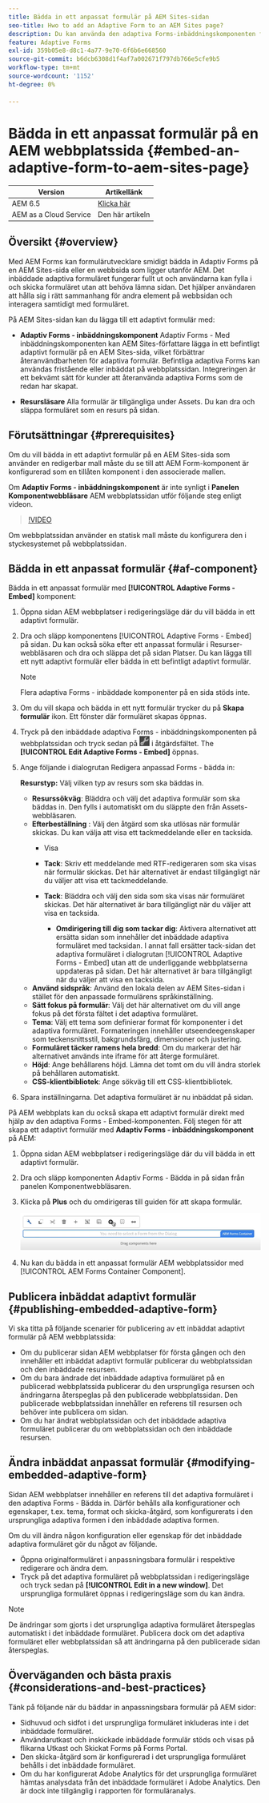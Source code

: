 ```yaml
---
title: Bädda in ett anpassat formulär på AEM Sites-sidan
seo-title: Hwo to add an Adaptive Form to an AEM Sites page?
description: Du kan använda den adaptiva Forms-inbäddningskomponenten för att lägga till eller bädda in adaptiv Forms på en AEM Sites-sida för att fylla i och skicka ett formulär utan att lämna AEM Sites-sidorna.
feature: Adaptive Forms
exl-id: 359b05e8-d8c1-4a77-9e70-6f6b6e668560
source-git-commit: b6dcb6308d1f4af7a002671f797db766e5cfe9b5
workflow-type: tm+mt
source-wordcount: '1152'
ht-degree: 0%

---
```


# Bädda in ett anpassat formulär på en AEM webbplatssida {#embed-an-adaptive-form-to-aem-sites-page}

| Version | Artikellänk |
| -------- | ---------------------------- |
| AEM 6.5 | [Klicka här](https://experienceleague.adobe.com/docs/experience-manager-65/forms/adaptive-forms-basic-authoring/embed-adaptive-form-aem-sites.html) |
| AEM as a Cloud Service | Den här artikeln |


## Översikt {#overview}

Med AEM Forms kan formulärutvecklare smidigt bädda in Adaptiv Forms på en AEM Sites-sida eller en webbsida som ligger utanför AEM. Det inbäddade adaptiva formuläret fungerar fullt ut och användarna kan fylla i och skicka formuläret utan att behöva lämna sidan. Det hjälper användaren att hålla sig i rätt sammanhang för andra element på webbsidan och interagera samtidigt med formuläret.



<!-- For information about embedding an Adaptive Form in an external web page, see [Embed Adaptive Form in external web page](/help/forms/using/embed-adaptive-form-external-web-page.md). -->

På AEM Sites-sidan kan du lägga till ett adaptivt formulär med:

* **Adaptiv Forms - inbäddningskomponent**
Adaptiv Forms - Med inbäddningskomponenten kan AEM Sites-författare lägga in ett befintligt adaptivt formulär på en AEM Sites-sida, vilket förbättrar återanvändbarheten för adaptiva formulär. Befintliga adaptiva Forms kan användas fristående eller inbäddat på webbplatssidan. Integreringen är ett bekvämt sätt för kunder att återanvända adaptiva Forms som de redan har skapat.

* **Resursläsare**
Alla formulär är tillgängliga under Assets. Du kan dra och släppa formuläret som en resurs på sidan.

## Förutsättningar {#prerequisites}

Om du vill bädda in ett adaptivt formulär på en AEM Sites-sida som använder en redigerbar mall måste du se till att AEM Form-komponent är konfigurerad som en tillåten komponent i den associerade mallen.

Om **Adaptiv Forms - inbäddningskomponent** är inte synligt i **Panelen Komponentwebbläsare** AEM webbplatssidan utför följande steg enligt videon.

>[!VIDEO](https://video.tv.adobe.com/v/3410544)

Om webbplatssidan använder en statisk mall måste du konfigurera den i styckesystemet på webbplatssidan.

## Bädda in ett anpassat formulär {#af-component}

Bädda in ett anpassat formulär med **[!UICONTROL Adaptive Forms - Embed]** komponent:

1. Öppna sidan AEM webbplatser i redigeringsläge där du vill bädda in ett adaptivt formulär.
1. Dra och släpp komponentens [!UICONTROL Adaptive Forms - Embed] på sidan. Du kan också söka efter ett anpassat formulär i Resurser-webbläsaren och dra och släppa det på sidan Platser. Du kan lägga till ett nytt adaptivt formulär eller bädda in ett befintligt adaptivt formulär.

   >[!NOTE]
   >
   >Flera adaptiva Forms - inbäddade komponenter på en sida stöds inte.

1. Om du vill skapa och bädda in ett nytt formulär trycker du på **Skapa formulär** ikon. Ett fönster där formuläret skapas öppnas.

1. Tryck på den inbäddade adaptiva Forms - inbäddningskomponenten på webbplatssidan och tryck sedan på ![settings_icon](assets/settings_icon.png) i åtgärdsfältet. The **[!UICONTROL Edit Adaptive Forms - Embed]** öppnas.
1. Ange följande i dialogrutan Redigera anpassad Forms - bädda in:

   **Resurstyp:** Välj vilken typ av resurs som ska bäddas in.
   * **Resurssökväg**: Bläddra och välj det adaptiva formulär som ska bäddas in. Den fylls i automatiskt om du släppte den från Assets-webbläsaren.
   * **Efterbeställning** : Välj den åtgärd som ska utlösas när formulär skickas. Du kan välja att visa ett tackmeddelande eller en tacksida.
      * Visa

      * **Tack**: Skriv ett meddelande med RTF-redigeraren som ska visas när formulär skickas. Det här alternativet är endast tillgängligt när du väljer att visa ett tackmeddelande.
      * **Tack**: Bläddra och välj den sida som ska visas när formuläret skickas. Det här alternativet är bara tillgängligt när du väljer att visa en tacksida.
         * **Omdirigering till dig som tackar dig**: Aktivera alternativet att ersätta sidan som innehåller det inbäddade adaptiva formuläret med tacksidan. I annat fall ersätter tack-sidan det adaptiva formuläret i dialogrutan [!UICONTROL Adaptive Forms - Embed] utan att de underliggande webbplatserna uppdateras på sidan. Det här alternativet är bara tillgängligt när du väljer att visa en tacksida.
   * **Använd sidspråk**: Använd den lokala delen av AEM Sites-sidan i stället för den anpassade formulärens språkinställning.
   * **Sätt fokus på formulär**: Välj det här alternativet om du vill ange fokus på det första fältet i det adaptiva formuläret.
   * **Tema**: Välj ett tema som definierar format för komponenter i det adaptiva formuläret. Formateringen innehåller utseendeegenskaper som teckensnittsstil, bakgrundsfärg, dimensioner och justering.
   * **Formuläret täcker ramens hela bredd**: Om du markerar det här alternativet används inte iframe för att återge formuläret.
   * **Höjd**: Ange behållarens höjd. Lämna det tomt om du vill ändra storlek på behållaren automatiskt.
   * **CSS-klientbibliotek**: Ange sökväg till ett CSS-klientbibliotek.

1. Spara inställningarna. Det adaptiva formuläret är nu inbäddat på sidan.

På AEM webbplats kan du också skapa ett adaptivt formulär direkt med hjälp av den adaptiva Forms - Embed-komponenten. Följ stegen för att skapa ett adaptivt formulär med **Adaptiv Forms - inbäddningskomponent** på AEM:
1. Öppna sidan AEM webbplatser i redigeringsläge där du vill bädda in ett adaptivt formulär.
1. Dra och släpp komponenten Adaptiv Forms - Bädda in på sidan från panelen Komponentwebbläsaren.
1. Klicka på **Plus** och du omdirigeras till guiden för att skapa formulär.

   ![Adaptiv Forms - Bädda in komponent](/help/forms/assets/aemformcontainer.png)

1. Nu kan du bädda in ett anpassat formulär AEM webbplatssidor med [!UICONTROL AEM Forms Container Component].

## Publicera inbäddat adaptivt formulär {#publishing-embedded-adaptive-form}

Vi ska titta på följande scenarier för publicering av ett inbäddat adaptivt formulär på AEM webbplatssida:

* Om du publicerar sidan AEM webbplatser för första gången och den innehåller ett inbäddat adaptivt formulär publicerar du webbplatssidan och den inbäddade resursen.
* Om du bara ändrade det inbäddade adaptiva formuläret på en publicerad webbplatssida publicerar du den ursprungliga resursen och ändringarna återspeglas på den publicerade webbplatssidan. Den publicerade webbplatssidan innehåller en referens till resursen och behöver inte publicera om sidan.
* Om du har ändrat webbplatssidan och det inbäddade adaptiva formuläret publicerar du om webbplatssidan och den inbäddade resursen.

## Ändra inbäddat anpassat formulär  {#modifying-embedded-adaptive-form}

Sidan AEM webbplatser innehåller en referens till det adaptiva formuläret i den adaptiva Forms - Bädda in. Därför behålls alla konfigurationer och egenskaper, t.ex. tema, format och skicka-åtgärd, som konfigurerats i den ursprungliga adaptiva formen i den inbäddade adaptiva formen.

Om du vill ändra någon konfiguration eller egenskap för det inbäddade adaptiva formuläret gör du något av följande.

* Öppna originalformuläret i anpassningsbara formulär i respektive redigerare och ändra dem.
* Tryck på det adaptiva formuläret på webbplatssidan i redigeringsläge och tryck sedan på **[!UICONTROL Edit in a new window]**. Det ursprungliga formuläret öppnas i redigeringsläge som du kan ändra.

>[!NOTE]
>
>De ändringar som gjorts i det ursprungliga adaptiva formuläret återspeglas automatiskt i det inbäddade formuläret. Publicera dock om det adaptiva formuläret eller webbplatssidan så att ändringarna på den publicerade sidan återspeglas.

## Överväganden och bästa praxis {#considerations-and-best-practices}

Tänk på följande när du bäddar in anpassningsbara formulär på AEM sidor:

* Sidhuvud och sidfot i det ursprungliga formuläret inkluderas inte i det inbäddade formuläret.
* Användarutkast och inskickade inbäddade formulär stöds och visas på flikarna Utkast och Skickat Forms på Forms Portal.
* Den skicka-åtgärd som är konfigurerad i det ursprungliga formuläret behålls i det inbäddade formuläret.
* Om du har konfigurerat Adobe Analytics för det ursprungliga formuläret hämtas analysdata från det inbäddade formuläret i Adobe Analytics. Den är dock inte tillgänglig i rapporten för formuläranalys.
